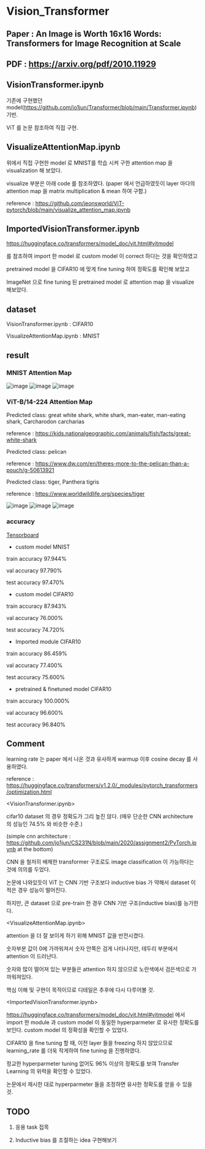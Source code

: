 # Vision_Transformer
## Paper : An Image is Worth 16x16 Words: Transformers for Image Recognition at Scale
## PDF : https://arxiv.org/pdf/2010.11929

## VisionTransformer.ipynb
기존에 구현했던 model(https://github.com/jo1jun/Transformer/blob/main/Transformer.ipynb) 기반.

ViT 를 논문 참조하여 직접 구현.

## VisualizeAttentionMap.ipynb
위에서 직접 구현한 model 로 MNIST를 학습 시켜 구한 attention map 을 visualization 해 보았다.

visualize 부분은 아래 code 를 참조하였다. (paper 에서 언급하였듯이 layer 마다의 attention map 을 matrix multiplication & mean 하여 구함.)

reference : https://github.com/jeonsworld/ViT-pytorch/blob/main/visualize_attention_map.ipynb

## ImportedVisionTransformer.ipynb
https://huggingface.co/transformers/model_doc/vit.html#vitmodel

를 참조하여 import 한 model 로 custom model 이 correct 하다는 것을 확인하였고

pretrained model 을 CIFAR10 에 맞게 fine tuning 하여 정확도를 확인해 보았고

ImageNet 으로 fine tuning 된 pretrained model 로 attention map 을 visualize 해보았다.

## dataset
VisionTransformer.ipynb : CIFAR10

VisualizeAttentionMap.ipynb : MNIST

## result
### MNIST Attention Map
![image](https://user-images.githubusercontent.com/68524289/117996078-cf4a4600-b37c-11eb-9d6d-c1e872ce0bd9.png)
![image](https://user-images.githubusercontent.com/68524289/117996156-e0935280-b37c-11eb-9a80-982f84886e11.png)
![image](https://user-images.githubusercontent.com/68524289/117996175-e426d980-b37c-11eb-8395-741f5a0506cc.png)

### ViT-B/14-224 Attention Map
Predicted class: great white shark, white shark, man-eater, man-eating shark, Carcharodon carcharias

reference : https://kids.nationalgeographic.com/animals/fish/facts/great-white-shark

Predicted class: pelican

reference : https://www.dw.com/en/theres-more-to-the-pelican-than-a-pouch/g-50613921

Predicted class: tiger, Panthera tigris

reference : https://www.worldwildlife.org/species/tiger

![image](https://user-images.githubusercontent.com/68524289/117996596-3e279f00-b37d-11eb-8139-ba09f78a504b.png)
![image](https://user-images.githubusercontent.com/68524289/117996613-41228f80-b37d-11eb-9391-12ee37263343.png)
![image](https://user-images.githubusercontent.com/68524289/117996628-454ead00-b37d-11eb-8717-8135f57b7fac.png)


### accuracy

[Tensorboard](https://tensorboard.dev/experiment/UmmgbIlzQzefEK2i3jCvlQ/)
  
- custom model MNIST
  
train accuracy 97.944%

val accuracy 97.790%

test accuracy 97.470%

- custom model CIFAR10
  
train accuracy 87.943%

val accuracy 76.000%

test accuracy 74.720%

- Imported module CIFAR10

train accuracy 86.459%

val accuracy 77.400%

test accuracy 75.600%

- pretrained & finetuned model CIFAR10

train accuracy 100.000%

val accuracy 96.600%

test accuracy 96.840%

## Comment

learning rate 는 paper 에서 나온 것과 유사하게 warmup 이후 cosine decay 를 사용하였다.

reference : https://huggingface.co/transformers/v1.2.0/_modules/pytorch_transformers/optimization.html

<VisionTransformer.ipynb>

cifar10 dataset 의 경우 정확도가 그리 높진 않다. (매우 단순한 CNN architecture 의 성능인 74.5% 와 비슷한 수준.)

(simple cnn architecture : https://github.com/jo1jun/CS231N/blob/main/2020/assignment2/PyTorch.ipynb at the bottom)

CNN 을 철저히 배제한 transformer 구조로도 image classification 이 가능하다는 것에 의의를 두었다.

논문에 나와있듯이 ViT 는 CNN 기반 구조보다 inductive bias 가 약해서 dataset 이 적은 경우 성능이 떨어진다.

하지만, 큰 dataset 으로 pre-train 한 경우 CNN 기반 구조(inductive bias)를 능가한다.

<VisualizeAttentionMap.ipynb>

attention 을 더 잘 보이게 하기 위해 MNIST 값을 반전시켰다. 

숫자부분 값이 0에 가까워져서 숫자 안쪽은 검게 나타나지만, 테두리 부분에서 attention 이 드러난다. 

숫자와 많이 떨어져 있는 부분들은 attention 하지 않으므로 노란색에서 검은색으로 가까워져있다.

핵심 이해 및 구현이 목적이므로 디테일은 추후에 다시 다루어볼 것.

<ImportedVisionTransformer.ipynb>

https://huggingface.co/transformers/model_doc/vit.html#vitmodel 에서 import 한 module 과 custom model 이 동일한 hyperparmeter 로 유사한 정확도를 보인다. custom model 의 정확성을 확인할 수 있었다.

CIFAR10 을 fine tuning 할 때, 이전 layer 들을 freezing 하지 않았으므로 learning_rate 를 더욱 작게하여 fine tuning 을 진행하였다.

정교한 hyperparmeter tuning 없어도 96% 이상의 정확도를 보여 Transfer Learning 의 위력을 확인할 수 있었다.

논문에서 제시한 대로 hyperparmeter 들을 조정하면 유사한 정확도를 얻을 수 있을 것.

## TODO
1.  응용 task 접목

2.  Inductive bias 를 조절하는 idea 구현해보기
